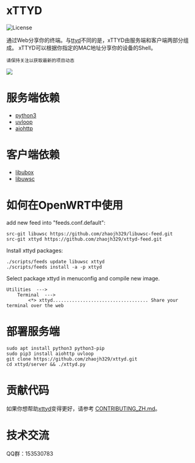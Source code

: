 # xTTYD

![](https://img.shields.io/badge/license-GPLV3-brightgreen.svg?style=plastic "License")

[ttyd]: https://github.com/tsl0922/ttyd
[libubox]: https://git.openwrt.org/?p=project/libubox.git
[libuwsc]: https://github.com/zhaojh329/libuwsc

通过Web分享你的终端。与[ttyd]不同的是，xTTYD由服务端和客户端两部分组成。
xTTYD可以根据你指定的MAC地址分享你的设备的Shell。

`请保持关注以获取最新的项目动态`

![](https://github.com/zhaojh329/xttyd/blob/master/xttyd.png)

# 服务端依赖
* [python3](https://www.python.org)
* [uvloop](https://github.com/MagicStack/uvloop)
* [aiohttp](https://github.com/aio-libs/aiohttp)

# 客户端依赖
* [libubox]
* [libuwsc]

# 如何在OpenWRT中使用
add new feed into "feeds.conf.default":

    src-git libuwsc https://github.com/zhaojh329/libuwsc-feed.git
    src-git xttyd https://github.com/zhaojh329/xttyd-feed.git

Install xttyd packages:

    ./scripts/feeds update libuwsc xttyd
    ./scripts/feeds install -a -p xttyd

Select package xttyd in menuconfig and compile new image.

    Utilities  --->
        Terminal  --->
            <*> xttyd................................... Share your terminal over the web

# 部署服务端

	sudo apt install python3 python3-pip
	sudo pip3 install aiohttp uvloop
	git clone https://github.com/zhaojh329/xttyd.git
	cd xttyd/server && ./xttyd.py

# 贡献代码
如果你想帮助[xttyd](https://github.com/zhaojh329/xttyd)变得更好，请参考
[CONTRIBUTING_ZH.md](https://github.com/zhaojh329/xttyd/blob/master/CONTRIBUTING_ZH.md)。

# 技术交流
QQ群：153530783
